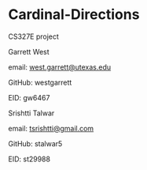 # Cardinal-Directions
CS327E project

Garrett West 

email: west.garrett@utexas.edu 

GitHub: westgarrett 

EID: gw6467 


Srishtti Talwar

email: tsrishtti@gmail.com 

GitHub: stalwar5 

EID: st29988
